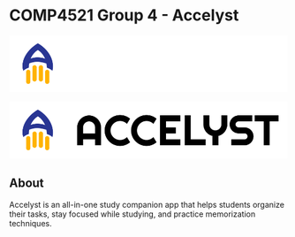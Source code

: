 # COMP4521 Group 4 - Accelyst

<p align="center">
  <img src="./assets/logo/logo-with-text-dark.svg#gh-dark-mode-only">
</p>
<p align="center">
  <img src="./assets/logo/logo-with-text-light.svg#gh-light-mode-only">
</p>

## About

Accelyst is an all-in-one study companion app that helps students organize their tasks, stay focused while studying, and practice memorization techniques.